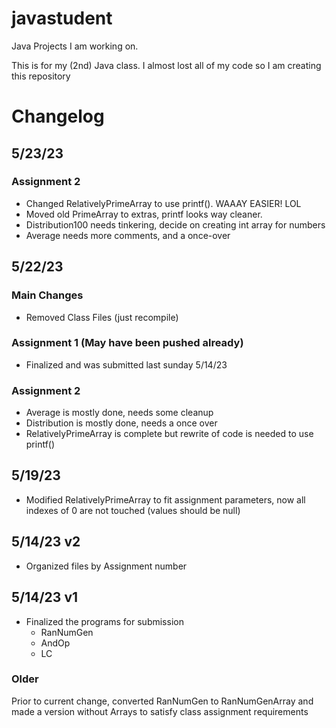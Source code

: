 # javastudent
Java Projects I am working on. 

This is for my (2nd) Java class. I almost lost all of my code so I am creating this repository

<h1>Changelog</h1>

<h2>5/23/23</h2>

<h3>Assignment 2</h3>
<ul>
    <li>Changed RelativelyPrimeArray to use printf(). WAAAY EASIER! LOL
    <li>Moved old PrimeArray to extras, printf looks way cleaner.
    <li>Distribution100 needs tinkering, decide on creating int array for numbers
    <li>Average needs more comments, and a once-over
</ul>

<h2>5/22/23</h2>

<h3>Main Changes</h3>
<ul>
    <li>Removed Class Files (just recompile)
</ul>

<h3>Assignment 1 (May have been pushed already)</h3>
<ul>
    <li>Finalized and was submitted last sunday 5/14/23
</ul>

<h3>Assignment 2</h3>
<ul>
    <li>Average is mostly done, needs some cleanup
    <li>Distribution is mostly done, needs a once over
    <li>RelativelyPrimeArray is complete but rewrite of code is needed to use printf()
</ul>

<h2>5/19/23</h2>
<ul>
    <li>Modified RelativelyPrimeArray to fit assignment parameters, now all indexes of 0 are not touched (values should be null)
</ul>

<h2>5/14/23 v2</h2>
<ul>
    <li>Organized files by Assignment number
</ul>

<h2>5/14/23 v1</h2>
<ul>
    <li>Finalized the programs for submission
        <ul>
        <li>RanNumGen
        <li>AndOp
        <li>LC
        </ul>
</ul>

<h3>Older</h3>
<p>
Prior to current change, converted RanNumGen to RanNumGenArray and made a version without Arrays to satisfy class assignment requirements</p>
